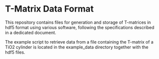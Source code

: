 # T-Matrix Data Format

This repository contains files for generation and storage of T-matrices in hdf5 format using various software, following the specifications described in a dedicated document.  
 
The example script to retrieve data from a file containing the T-matrix of a TiO2 cylinder is located in the example_data directory together with the hdf5 files.    


